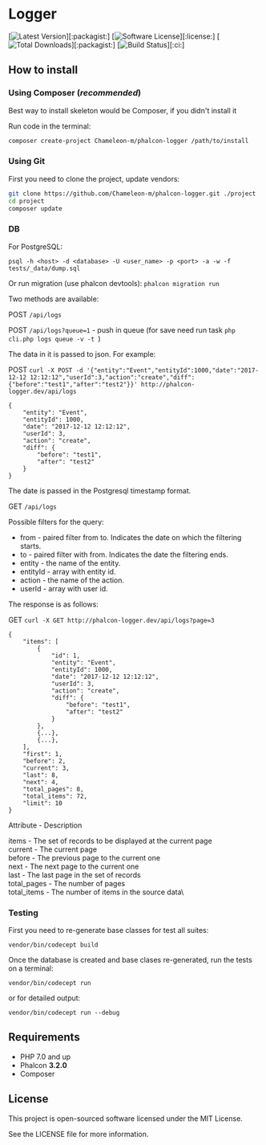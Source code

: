 # Logger

[![Latest Version](https://img.shields.io/packagist/v/Chameleon-m/phalcon-logger.svg)][:packagist:]
[![Software License](https://img.shields.io/github/license/mashape/apistatus.svg)][:license:]
[![Total Downloads](https://img.shields.io/packagist/dt/Chameleon-m/phalcon-logger.svg)][:packagist:]
[![Build Status](https://secure.travis-ci.org/Chameleon-m/phalcon-logger.svg?branch=master)][:ci:]


How to install
--------------
### Using Composer (*recommended*)

Best way to install skeleton would be Composer, if you didn't install it

Run code in the terminal:

```bash
composer create-project Chameleon-m/phalcon-logger /path/to/install
```

### Using Git

First you need to clone the project, update vendors:

```bash
git clone https://github.com/Chameleon-m/phalcon-logger.git ./project
cd project
composer update
```

### DB

For PostgreSQL:

`psql -h <host> -d <database> -U <user_name> -p <port> -a -w -f tests/_data/dump.sql`

Or run migration (use phalcon devtools):
`phalcon migration run`

Two methods are available:

POST `/api/logs`

POST `/api/logs?queue=1` - push in queue (for save need run task `php cli.php logs queue -v -t
`)

The data in it is passed to json. For example:

POST `curl -X POST -d '{"entity":"Event","entityId":1000,"date":"2017-12-12 12:12:12","userId":3,"action":"create","diff":{"before":"test1","after":"test2"}}' http://phalcon-logger.dev/api/logs`

```
{
    "entity": "Event",
    "entityId": 1000,
    "date": "2017-12-12 12:12:12",
    "userId": 3,
    "action": "create",
    "diff": {
        "before": "test1",
        "after": "test2"
    }
}
```

The date is passed in the Postgresql timestamp format.

GET `/api/logs`

Possible filters for the query:

* from - paired filter from to. Indicates the date on which the filtering starts.
* to - paired filter with from. Indicates the date the filtering ends.
* entity - the name of the entity.
* entityId - array with entity id.
* action - the name of the action.
* userId - array with user id.

The response is as follows:

GET `curl -X GET http://phalcon-logger.dev/api/logs?page=3`

```
{
    "items": [
        {
            "id": 1,
            "entity": "Event",
            "entityId": 1000,
            "date": "2017-12-12 12:12:12",
            "userId": 3,
            "action": "create",
            "diff": {
                "before": "test1",
                "after": "test2"
            }
        },
        {...},
        {...},
    ],
    "first": 1,
    "before": 2,
    "current": 3,
    "last": 8,
    "next": 4,
    "total_pages": 8,
    "total_items": 72,
    "limit": 10
}
```
Attribute - Description

items -	The set of records to be displayed at the current page\
current - The current page\
before - The previous page to the current one\
next - The next page to the current one\
last - The last page in the set of records\
total_pages - The number of pages\
total_items - The number of items in the source data\

### Testing
First you need to re-generate base classes for test all suites:

`vendor/bin/codecept build`

Once the database is created and base clases re-generated, run the tests on a terminal:

`vendor/bin/codecept run`

or for detailed output:

`vendor/bin/codecept run --debug`

Requirements
------------

* PHP 7.0 and up
* Phalcon **3.2.0**
* Composer

License
-------

This project is open-sourced software licensed under the MIT License.

See the LICENSE file for more information.